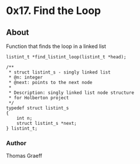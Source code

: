 # 0x17. Find the Loop

## About
Function that finds the loop in a linked list

`listint_t *find_listint_loop(listint_t *head);`

```
/**
 * struct listint_s - singly linked list  
 * @n: integer  
 * @next: points to the next node  
 *  
 * Description: singly linked list node structure  
 * for Holberton project  
 */  
typedef struct listint_s  
{  
    int n;  
    struct listint_s *next;  
} listint_t;  
```

### Author
Thomas Graeff
